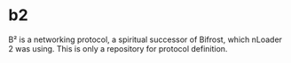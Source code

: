 # b2
B² is a networking protocol, a spiritual successor of Bifrost, which nLoader 2 was using. This is only a repository for protocol definition.

